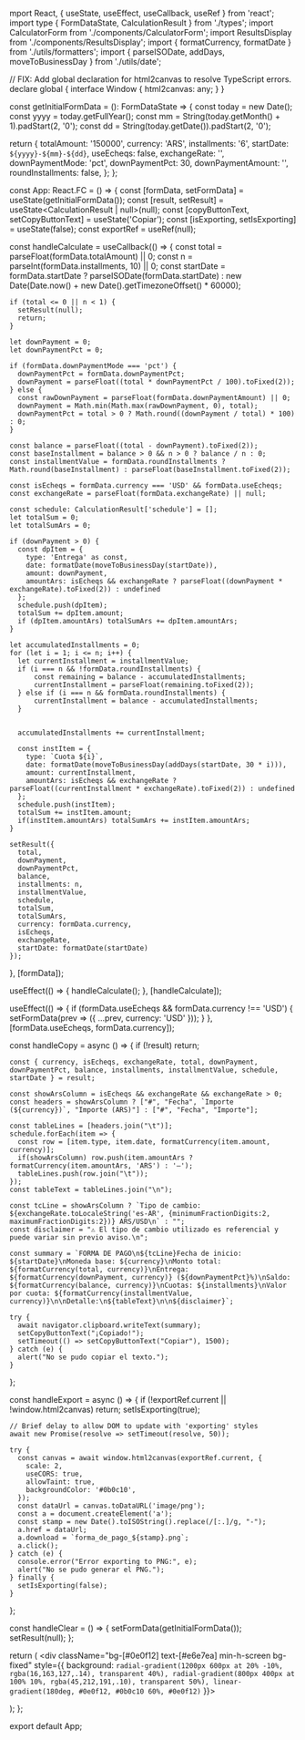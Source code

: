 mport React, { useState, useEffect, useCallback, useRef } from 'react';
import type { FormDataState, CalculationResult } from './types';
import CalculatorForm from './components/CalculatorForm';
import ResultsDisplay from './components/ResultsDisplay';
import { formatCurrency, formatDate } from './utils/formatters';
import { parseISODate, addDays, moveToBusinessDay } from './utils/date';

// FIX: Add global declaration for html2canvas to resolve TypeScript errors.
declare global {
  interface Window {
    html2canvas: any;
  }
}

const getInitialFormData = (): FormDataState => {
  const today = new Date();
  const yyyy = today.getFullYear();
  const mm = String(today.getMonth() + 1).padStart(2, '0');
  const dd = String(today.getDate()).padStart(2, '0');
  
  return {
    totalAmount: '150000',
    currency: 'ARS',
    installments: '6',
    startDate: `${yyyy}-${mm}-${dd}`,
    useEcheqs: false,
    exchangeRate: '',
    downPaymentMode: 'pct',
    downPaymentPct: 30,
    downPaymentAmount: '',
    roundInstallments: false,
  };
};

const App: React.FC = () => {
  const [formData, setFormData] = useState<FormDataState>(getInitialFormData());
  const [result, setResult] = useState<CalculationResult | null>(null);
  const [copyButtonText, setCopyButtonText] = useState('Copiar');
  const [isExporting, setIsExporting] = useState(false);
  const exportRef = useRef<HTMLDivElement>(null);
  
  const handleCalculate = useCallback(() => {
    const total = parseFloat(formData.totalAmount) || 0;
    const n = parseInt(formData.installments, 10) || 0;
    const startDate = formData.startDate ? parseISODate(formData.startDate) : new Date(Date.now() + new Date().getTimezoneOffset() * 60000);

    if (total <= 0 || n < 1) {
      setResult(null);
      return;
    }
    
    let downPayment = 0;
    let downPaymentPct = 0;

    if (formData.downPaymentMode === 'pct') {
      downPaymentPct = formData.downPaymentPct;
      downPayment = parseFloat((total * downPaymentPct / 100).toFixed(2));
    } else {
      const rawDownPayment = parseFloat(formData.downPaymentAmount) || 0;
      downPayment = Math.min(Math.max(rawDownPayment, 0), total);
      downPaymentPct = total > 0 ? Math.round((downPayment / total) * 100) : 0;
    }

    const balance = parseFloat((total - downPayment).toFixed(2));
    const baseInstallment = balance > 0 && n > 0 ? balance / n : 0;
    const installmentValue = formData.roundInstallments ? Math.round(baseInstallment) : parseFloat(baseInstallment.toFixed(2));
    
    const isEcheqs = formData.currency === 'USD' && formData.useEcheqs;
    const exchangeRate = parseFloat(formData.exchangeRate) || null;

    const schedule: CalculationResult['schedule'] = [];
    let totalSum = 0;
    let totalSumArs = 0;

    if (downPayment > 0) {
      const dpItem = {
        type: 'Entrega' as const,
        date: formatDate(moveToBusinessDay(startDate)),
        amount: downPayment,
        amountArs: isEcheqs && exchangeRate ? parseFloat((downPayment * exchangeRate).toFixed(2)) : undefined
      };
      schedule.push(dpItem);
      totalSum += dpItem.amount;
      if (dpItem.amountArs) totalSumArs += dpItem.amountArs;
    }

    let accumulatedInstallments = 0;
    for (let i = 1; i <= n; i++) {
      let currentInstallment = installmentValue;
      if (i === n && !formData.roundInstallments) {
          const remaining = balance - accumulatedInstallments;
          currentInstallment = parseFloat(remaining.toFixed(2));
      } else if (i === n && formData.roundInstallments) {
          currentInstallment = balance - accumulatedInstallments;
      }


      accumulatedInstallments += currentInstallment;

      const instItem = {
        type: `Cuota ${i}`,
        date: formatDate(moveToBusinessDay(addDays(startDate, 30 * i))),
        amount: currentInstallment,
        amountArs: isEcheqs && exchangeRate ? parseFloat((currentInstallment * exchangeRate).toFixed(2)) : undefined
      };
      schedule.push(instItem);
      totalSum += instItem.amount;
      if(instItem.amountArs) totalSumArs += instItem.amountArs;
    }

    setResult({
      total,
      downPayment,
      downPaymentPct,
      balance,
      installments: n,
      installmentValue,
      schedule,
      totalSum,
      totalSumArs,
      currency: formData.currency,
      isEcheqs,
      exchangeRate,
      startDate: formatDate(startDate)
    });

  }, [formData]);

  useEffect(() => {
    handleCalculate();
  }, [handleCalculate]);
  
  useEffect(() => {
    if (formData.useEcheqs && formData.currency !== 'USD') {
      setFormData(prev => ({ ...prev, currency: 'USD' }));
    }
  }, [formData.useEcheqs, formData.currency]);


  const handleCopy = async () => {
    if (!result) return;
    
    const { currency, isEcheqs, exchangeRate, total, downPayment, downPaymentPct, balance, installments, installmentValue, schedule, startDate } = result;

    const showArsColumn = isEcheqs && exchangeRate && exchangeRate > 0;
    const headers = showArsColumn ? ["#", "Fecha", `Importe (${currency})`, "Importe (ARS)"] : ["#", "Fecha", "Importe"];
    
    const tableLines = [headers.join("\t")];
    schedule.forEach(item => {
      const row = [item.type, item.date, formatCurrency(item.amount, currency)];
      if(showArsColumn) row.push(item.amountArs ? formatCurrency(item.amountArs, 'ARS') : '—');
      tableLines.push(row.join("\t"));
    });
    const tableText = tableLines.join("\n");
    
    const tcLine = showArsColumn ? `Tipo de cambio: ${exchangeRate.toLocaleString('es-AR', {minimumFractionDigits:2, maximumFractionDigits:2})} ARS/USD\n` : "";
    const disclaimer = "⚠️ El tipo de cambio utilizado es referencial y puede variar sin previo aviso.\n";
    
    const summary = `FORMA DE PAGO\n${tcLine}Fecha de inicio: ${startDate}\nMoneda base: ${currency}\nMonto total: ${formatCurrency(total, currency)}\nEntrega: ${formatCurrency(downPayment, currency)} (${downPaymentPct}%)\nSaldo: ${formatCurrency(balance, currency)}\nCuotas: ${installments}\nValor por cuota: ${formatCurrency(installmentValue, currency)}\n\nDetalle:\n${tableText}\n\n${disclaimer}`;

    try {
      await navigator.clipboard.writeText(summary);
      setCopyButtonText("¡Copiado!");
      setTimeout(() => setCopyButtonText("Copiar"), 1500);
    } catch (e) {
      alert("No se pudo copiar el texto.");
    }
  };

  const handleExport = async () => {
    if (!exportRef.current || !window.html2canvas) return;
    setIsExporting(true);
    
    // Brief delay to allow DOM to update with 'exporting' styles
    await new Promise(resolve => setTimeout(resolve, 50));
    
    try {
      const canvas = await window.html2canvas(exportRef.current, {
        scale: 2,
        useCORS: true,
        allowTaint: true,
        backgroundColor: '#0b0c10',
      });
      const dataUrl = canvas.toDataURL('image/png');
      const a = document.createElement('a');
      const stamp = new Date().toISOString().replace(/[:.]/g, "-");
      a.href = dataUrl;
      a.download = `forma_de_pago_${stamp}.png`;
      a.click();
    } catch (e) {
      console.error("Error exporting to PNG:", e);
      alert("No se pudo generar el PNG.");
    } finally {
      setIsExporting(false);
    }
  };

  const handleClear = () => {
    setFormData(getInitialFormData());
    setResult(null);
  };

  return (
    <div className="bg-[#0e0f12] text-[#e6e7ea] min-h-screen bg-fixed" style={{
        background: `radial-gradient(1200px 600px at 20% -10%, rgba(16,163,127,.14), transparent 40%),
                     radial-gradient(800px 400px at 100% 10%, rgba(45,212,191,.10), transparent 50%),
                     linear-gradient(180deg, #0e0f12, #0b0c10 60%, #0e0f12)`
    }}>
      <main className="max-w-7xl mx-auto p-3 md:p-4">
        <div className="grid grid-cols-1 lg:grid-cols-2 gap-4 items-start">
          <CalculatorForm 
            formData={formData}
            setFormData={setFormData}
            handleCalculate={handleCalculate}
            handleCopy={handleCopy}
            handleExport={handleExport}
            handleClear={handleClear}
            copyButtonText={copyButtonText}
          />
          <ResultsDisplay 
            result={result}
            isExporting={isExporting}
            exportRef={exportRef}
          />
        </div>
      </main>
    </div>
  );
};

export default App;

